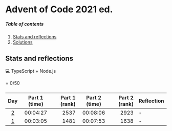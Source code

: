 # Advent of Code 2021 ed.

##### Table of contents
1. [Stats and reflections](#stats-and-reflections)
2. [Solutions](#solutions)

## Stats and reflections

:computer: TypeScript + Node.js

:star: 0/50

| Day | Part 1 (time) | Part 1 (rank) | Part 2 (time) | Part 2 (rank) | Reflection |
| :-: | :-----------: | ------------: | :-----------: | ------------: | ---------- |
| [2](days/02.ts) | 00:04:27 | 2537 | 00:08:06 | 2923 | - |
| [1](days/01.ts) | 00:03:05 | 1481 | 00:07:53 | 1638 | - |
